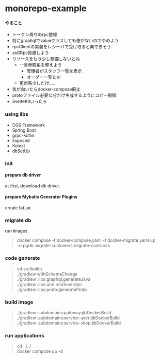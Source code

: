 # monorepo-example
#### やること
- トークン周りのrpc整理
- 特にgraphqlでvalueクラスしても徳がないのでやめよう
- rpcClientの実装をレシーバで受け取ると楽できそう
- asGRpc推進しよう
- リソースをもう少し整備しないとね
  - 一旦参照系を整えよう
    - 管理者がスタッフ一覧を表示
    - オーダー一覧とか
  - 更新系少しだけ、、、
- 気が向いたらdocker-compose廃止
- protoファイル必要な分だけ生成するようにコピー制御
- SvelteKitいったろ

### using libs
- DGS Framework
- Spring Boot
- grpc-kotlin
- Exposed
- Kotest
- dbSetUp

### init
#### prepare db driver
at first, download db driver.

#### prepare Mybatis Generator Plugins
create fat jar.

### migrate db
run images.
> docker compose -f docker-compose.yaml -f docker-migrate.yaml up -d pgdb migrate-customers migrate-contracts

### code generate 
> cd src/kotlin  
./gradlew withSchemaChange  
./gradlew :libs:graphql:generateJava  
./gradlew :libs:orm:mbGenerator  
./gradlew :libs:proto:generateProto

### build image
> ./gradlew :subdomains:gateway:jibDockerBuild  
./gradlew :subdomains:service-user:jibDockerBuild  
./gradlew :subdomains:service-shop:jibDockerBuild

### run applications
> cd ../../  
docker compose up -d